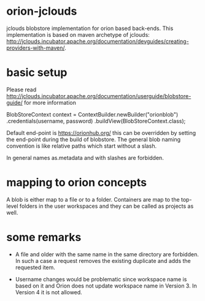orion-jclouds
=====


jclouds blobstore implementation for orion based back-ends. This implementation is based on maven archetype of jclouds: http://jclouds.incubator.apache.org/documentation/devguides/creating-providers-with-maven/. 

basic setup
=====

Please read <http://jclouds.incubator.apache.org/documentation/userguide/blobstore-guide/> for more information


BlobStoreContext context = ContextBuilder.newBuilder("orionblob")
                 .credentials(username, password)
                 .buildView(BlobStoreContext.class);



Default end-point is <https://orionhub.org/> this can be overridden by setting the end-point during the build of blobstore.
The general blob naming convention is like relative paths which start without a slash.

In general names as.metadata and with slashes are forbidden. 



mapping to orion concepts
===

A blob is either map to a file or to a folder. Containers are map to the top-level folders in the user workspaces and they can be called as projects as well.

some remarks
====



- A file and older with the same name in the same directory are forbidden. In such a case a request removes the existing duplicate and adds the requested item. 

- Username changes would be problematic since workspace name is based on it and Orion does not update workspace name in Version 3. In Version 4 it is not allowed. 




